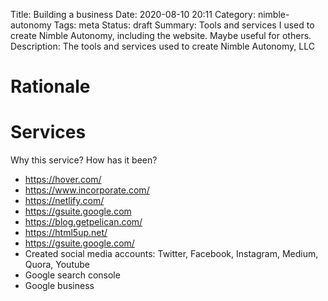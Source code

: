Title: Building a business
Date: 2020-08-10 20:11
Category: nimble-autonomy
Tags: meta
Status: draft
Summary: Tools and services I used to create Nimble Autonomy, including the website. Maybe useful for others.
Description: The tools and services used to create Nimble Autonomy, LLC

# Rationale

# Services

Why this service?
How has it been?

- https://hover.com/
- https://www.incorporate.com/
- https://netlify.com/
- https://gsuite.google.com
- https://blog.getpelican.com/
- https://html5up.net/
- https://gsuite.google.com/
- Created social media accounts: Twitter, Facebook, Instagram, Medium, Quora, Youtube
- Google search console
- Google business 